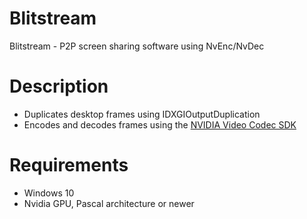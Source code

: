 # Blitstream
Blitstream - P2P screen sharing software using NvEnc/NvDec

# Description
- Duplicates desktop frames using IDXGIOutputDuplication
- Encodes and decodes frames using the [NVIDIA Video Codec SDK](https://developer.nvidia.com/nvidia-video-codec-sdk)

# Requirements
- Windows 10
- Nvidia GPU, Pascal architecture or newer
